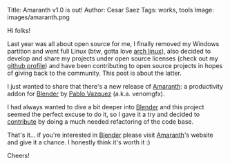 Title: Amaranth v1.0 is out!
Author: Cesar Saez
Tags: works, tools
Image: images/amaranth.png

Hi folks!

Last year was all about open source for me, I finally removed my Windows
partition and went full Linux (btw, gotta love [arch linux][arch]), also
decided to develop and share my projects under open source licenses (check out
my [github profile][gh]) and have been contributing to open source projects in
hopes of giving back to the community. This post is about the latter.

I just wanted to share that there's a new release of [Amaranth][a]: a
productivity addon for [Blender][bl] by [Pablo Vazquez][pb] (a.k.a. venomgfx).

I had always wanted to dive a bit deeper into [Blender][bl] and this project
seemed the perfect excuse to do it, so I gave it a try and decided to
[contribute][pr] by doing a much needed refactoring of the code base.

That's it... if you're interested in [Blender][bl] please visit [Amaranth][a]'s
website and give it a chance. I honestly think it's worth it :)

Cheers!

[arch]: https://www.archlinux.org/
[gh]: https://github.com/csaez
[bl]: http://www.blender.org
[a]: http://pablovazquez.org/amaranth/
[pb]: http://pablovazquez.org
[pr]: https://github.com/venomgfx/amaranth/pull/5
